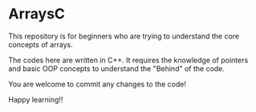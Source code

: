 # ArraysC
This repository is for beginners who are trying to understand the core concepts of arrays.

The codes here are written in C++. It requires the knowledge of pointers and basic OOP concepts to understand the "Behind" of the code.

You are welcome to commit any changes to the code!

Happy learning!!
